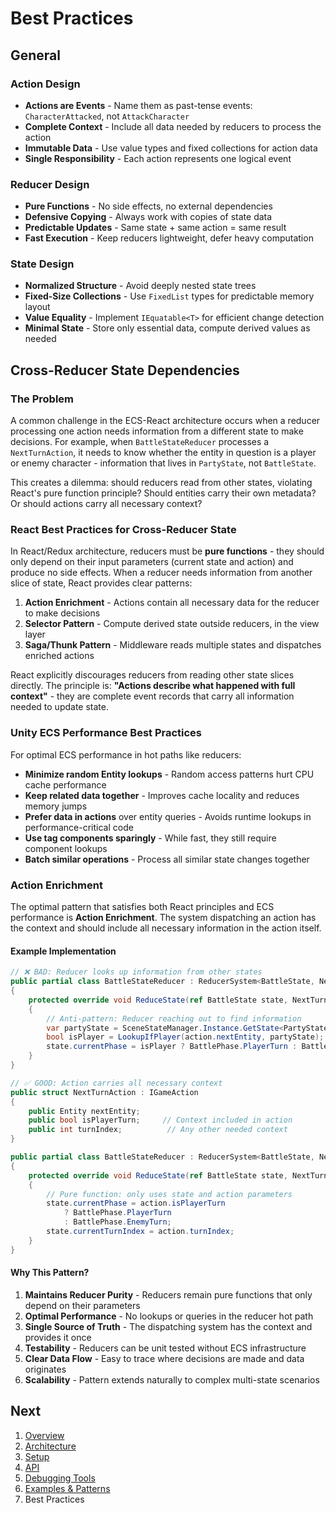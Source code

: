 # Best Practices

## General

### Action Design

- **Actions are Events** - Name them as past-tense events: `CharacterAttacked`, not `AttackCharacter`
- **Complete Context** - Include all data needed by reducers to process the action
- **Immutable Data** - Use value types and fixed collections for action data
- **Single Responsibility** - Each action represents one logical event

### Reducer Design

- **Pure Functions** - No side effects, no external dependencies
- **Defensive Copying** - Always work with copies of state data
- **Predictable Updates** - Same state + same action = same result
- **Fast Execution** - Keep reducers lightweight, defer heavy computation

### State Design

- **Normalized Structure** - Avoid deeply nested state trees
- **Fixed-Size Collections** - Use `FixedList` types for predictable memory layout
- **Value Equality** - Implement `IEquatable<T>` for efficient change detection
- **Minimal State** - Store only essential data, compute derived values as needed

## Cross-Reducer State Dependencies

### The Problem

A common challenge in the ECS-React architecture occurs when a reducer processing one action needs information from a different state to make decisions. For example, when `BattleStateReducer` processes a `NextTurnAction`, it needs to know whether the entity in question is a player or enemy character - information that lives in `PartyState`, not `BattleState`.

This creates a dilemma: should reducers read from other states, violating React's pure function principle? Should entities carry their own metadata? Or should actions carry all necessary context?

### React Best Practices for Cross-Reducer State

In React/Redux architecture, reducers must be **pure functions** - they should only depend on their input parameters (current state and action) and produce no side effects. When a reducer needs information from another slice of state, React provides clear patterns:

1. **Action Enrichment** - Actions contain all necessary data for the reducer to make decisions
2. **Selector Pattern** - Compute derived state outside reducers, in the view layer
3. **Saga/Thunk Pattern** - Middleware reads multiple states and dispatches enriched actions

React explicitly discourages reducers from reading other state slices directly. The principle is: **"Actions describe what happened with full context"** - they are complete event records that carry all information needed to update state.

### Unity ECS Performance Best Practices

For optimal ECS performance in hot paths like reducers:

- **Minimize random Entity lookups** - Random access patterns hurt CPU cache performance
- **Keep related data together** - Improves cache locality and reduces memory jumps
- **Prefer data in actions** over entity queries - Avoids runtime lookups in performance-critical code
- **Use tag components sparingly** - While fast, they still require component lookups
- **Batch similar operations** - Process all similar state changes together

### Action Enrichment

The optimal pattern that satisfies both React principles and ECS performance is **Action Enrichment**. The system dispatching an action has the context and should include all necessary information in the action itself.

#### Example Implementation

```csharp
// ❌ BAD: Reducer looks up information from other states
public partial class BattleStateReducer : ReducerSystem<BattleState, NextTurnAction>
{
    protected override void ReduceState(ref BattleState state, NextTurnAction action)
    {
        // Anti-pattern: Reducer reaching out to find information
        var partyState = SceneStateManager.Instance.GetState<PartyState>(); 
        bool isPlayer = LookupIfPlayer(action.nextEntity, partyState);
        state.currentPhase = isPlayer ? BattlePhase.PlayerTurn : BattlePhase.EnemyTurn;
    }
}

// ✅ GOOD: Action carries all necessary context
public struct NextTurnAction : IGameAction
{
    public Entity nextEntity;
    public bool isPlayerTurn;     // Context included in action
    public int turnIndex;          // Any other needed context
}

public partial class BattleStateReducer : ReducerSystem<BattleState, NextTurnAction>
{
    protected override void ReduceState(ref BattleState state, NextTurnAction action)
    {
        // Pure function: only uses state and action parameters
        state.currentPhase = action.isPlayerTurn 
            ? BattlePhase.PlayerTurn 
            : BattlePhase.EnemyTurn;
        state.currentTurnIndex = action.turnIndex;
    }
}
```

#### Why This Pattern?

1. **Maintains Reducer Purity** - Reducers remain pure functions that only depend on their parameters
2. **Optimal Performance** - No lookups or queries in the reducer hot path
3. **Single Source of Truth** - The dispatching system has the context and provides it once
4. **Testability** - Reducers can be unit tested without ECS infrastructure
5. **Clear Data Flow** - Easy to trace where decisions are made and data originates
6. **Scalability** - Pattern extends naturally to complex multi-state scenarios


## Next

1. [Overview](Overview.md)
2. [Architecture](Architecture.md)
3. [Setup](Setup.md)
4. [API](API.md)
5. [Debugging Tools](Debugging.md)
6. [Examples & Patterns](Examples.md)
7. Best Practices
